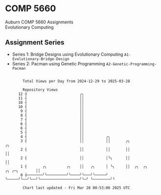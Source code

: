# COMP 5660
Auburn COMP 5660 Assignments  
Evolutionary Computing

## Assignment Series
- Series 1: Bridge Designs using Evolutionary Computing `A1-Evolutionary-Bridge-Design`
- Series 2: Pacman using Genetic Programming `A2-Genetic-Programming-Pacman`

```

        Total Views per Day from 2024-12-29 to 2025-03-28

        Repository Views
      12 ┼                        ╭╮
      11 ┤                        ││
      10 ┤                        ││
      10 ┤                        ││
       9 ┤                        ││
       8 ┤                        ││
       7 ┤                        ││
       6 ┤                        ││
       6 ┤                        ││
       5 ┤                        ││
       4 ┤                        ││          ╭╮
       3 ┤                        ││          ││       ╭╮                                        ╭╮
       2 ┤                        ││          ││       ││                                        ││
       2 ┤                        ││          │╰╮      ││                                        ││
       1 ┤       ╭╮         ╭╮    ││   ╭╮     │ ╰╮     ││  ╭╮  ╭╮                  ╭╮ ╭─╮        ││
       0 ┼───────╯╰─────────╯╰────╯╰───╯╰─────╯  ╰─────╯╰──╯╰──╯╰──────────────────╯╰─╯ ╰────────╯╰

        Chart last updated - Fri Mar 28 00:53:06 2025 UTC
        
```
